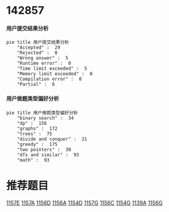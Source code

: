 # 142857

<!-- tabs:start -->



#### **用户提交结果分析**

```mermaid
pie title 用户提交结果分析
    "Accepted" :  29
    "Rejected" :  0
    "Wrong answer" :  5
    "Runtime error" :  0
    "Time limit exceeded" :  5
    "Memory limit exceeded" :  0
    "Compilation error" :  0
    "Partial" :  6
```

#### **用户做题类型偏好分析**

```mermaid
pie title 用户做题类型偏好分析
    "binary search" :  34
    "dp" :  156
    "graphs" :  172
    "trees" :  75
    "divide and conquer" :  21
    "greedy" :  175
    "two pointers" :  30
    "dfs and similar" :  93
    "math" :  93
```



<!-- tabs:end -->
# 推荐题目
[1157E](https://codeforces.com/contest/1157/problem/E)
[1157A](https://codeforces.com/contest/1157/problem/A)
[1156D](https://codeforces.com/contest/1156/problem/D)
[1156A](https://codeforces.com/contest/1156/problem/A)
[1154D](https://codeforces.com/contest/1154/problem/D)
[1157G](https://codeforces.com/contest/1157/problem/G)
[1156C](https://codeforces.com/contest/1156/problem/C)
[1154G](https://codeforces.com/contest/1154/problem/G)
[1139A](https://codeforces.com/contest/1139/problem/A)
[1156G](https://codeforces.com/contest/1156/problem/G)
